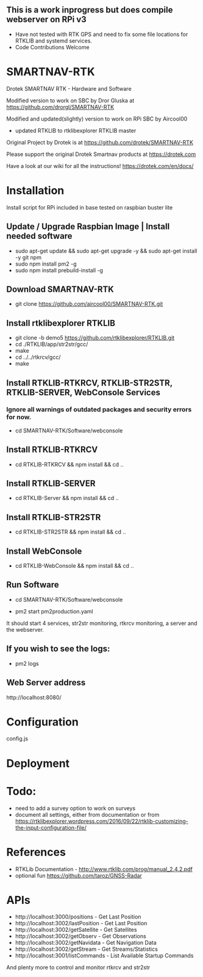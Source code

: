 ## This is a work inprogress but does compile webserver on RPi v3
- Have not tested with RTK GPS and need to fix some file locations for RTKLIB and systemd services.
- Code Contributions Welcome

# SMARTNAV-RTK
Drotek SMARTNAV RTK - Hardware and Software

Modified version to work on SBC by Dror Gluska at https://github.com/drorgl/SMARTNAV-RTK

Modified and updated(slightly) version to work on RPi SBC by Aircool00
- updated RTKLIB to rtklibexplorer RTKLIB master 

Original Project by Drotek is at https://github.com/drotek/SMARTNAV-RTK

Please support the original Drotek Smartnav products at https://drotek.com

Have a look at our wiki for all the instructions! https://drotek.com/en/docs/



# Installation
Install script for RPi included in base tested on raspbian buster lite

## Update / Upgrade Raspbian Image | Install needed software
- sudo apt-get update && sudo apt-get upgrade -y && sudo apt-get install -y git npm
- sudo npm install pm2 -g
- sudo npm install prebuild-install -g

## Download SMARTNAV-RTK
- git clone https://github.com/aircool00/SMARTNAV-RTK.git

## Install rtklibexplorer RTKLIB
- git clone -b demo5 https://github.com/rtklibexplorer/RTKLIB.git
- cd ./RTKLIB/app/str2str/gcc/
- make
- cd ../../rtkrcv/gcc/
- make

## Install RTKLIB-RTKRCV, RTKLIB-STR2STR, RTKLIB-SERVER, WebConsole Services
### Ignore all warnings of outdated packages and security errors for now.
- cd SMARTNAV-RTK/Software/webconsole

## Install RTKLIB-RTKRCV
- cd RTKLIB-RTKRCV && npm install && cd ..

## Install RTKLIB-SERVER
- cd RTKLIB-Server && npm install && cd ..

## Install RTKLIB-STR2STR
- cd RTKLIB-STR2STR && npm install && cd ..

## Install WebConsole
- cd RTKLIB-WebConsole && npm install && cd .. 

## Run Software
- cd SMARTNAV-RTK/Software/webconsole

- pm2 start pm2production.yaml

It should start 4 services, str2str monitoring, rtkrcv monitoring, a server and the webserver.

## If you wish to see the logs:
- pm2 logs

## Web Server address
http://localhost:8080/ 

# Configuration
config.js


# Deployment


# Todo:
- need to add a survey option to work on surveys
- document all settings, either from documentation or from https://rtklibexplorer.wordpress.com/2016/09/22/rtklib-customizing-the-input-configuration-file/
# References
- RTKLib Documentation - http://www.rtklib.com/prog/manual_2.4.2.pdf
- optional fun https://github.com/taroz/GNSS-Radar

# APIs
- http://localhost:3000/positions - Get Last Position
- http://localhost:3002/lastPosition - Get Last Position
- http://localhost:3002/getSatellite - Get Satellites
- http://localhost:3002/getObserv - Get Observations
- http://localhost:3002/getNavidata - Get Navigation Data
- http://localhost:3002/getStream - Get Streams/Statistics
- http://localhost:3001/listCommands - List Available Startup Commands

And plenty more to control and monitor rtkrcv and str2str
